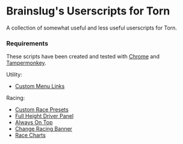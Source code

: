 # Brainslug's Userscripts for Torn
A collection of somewhat useful and less useful userscripts for Torn.

### Requirements
These scripts have been created and tested with [Chrome](https://www.google.com/chrome/) and [Tampermonkey](https://chrome.google.com/webstore/detail/tampermonkey/dhdgffkkebhmkfjojejmpbldmpobfkfo).

Utility:
- [Custom Menu Links](custom-menu-links.user.js)

Racing:
- [Custom Race Presets](custom-race-presets.user.js)
- [Full Height Driver Panel](racing-full-height.user.js)
- [Always On Top](racing-always-on-top.user.js)
- [Change Racing Banner](racing-change-banner.user.js)
- [Race Charts](racing-charts.user.js)